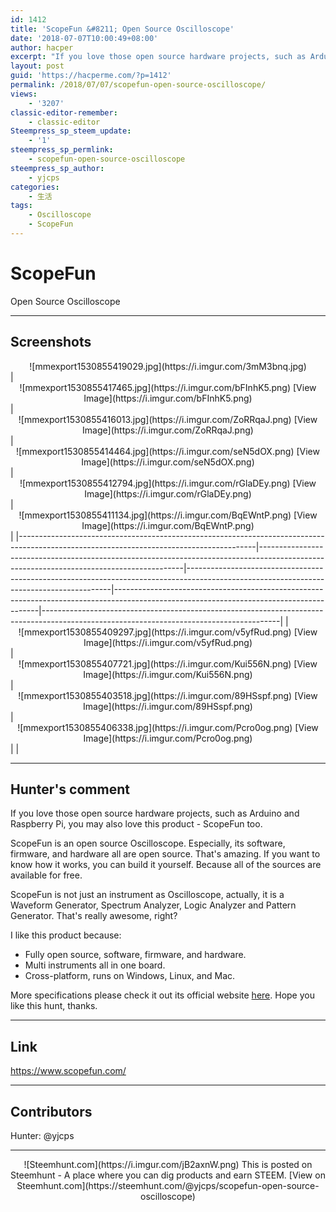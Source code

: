 ```yaml
---
id: 1412
title: 'ScopeFun &#8211; Open Source Oscilloscope'
date: '2018-07-07T10:00:49+08:00'
author: hacper
excerpt: "If you love those open source hardware projects, such as Arduino and Raspberry Pi, you may also love this product - ScopeFun too. \n\nScopeFun is an open source Oscilloscope. Especially, its software, firmware, and hardware all are open source. That's amazing. If you want to know how it works, you can build it yourself. Because all of the sources are available for free. \n\nScopeFun is not just an instrument as Oscilloscope,  actually, it is a Waveform Generator, Spectrum Analyzer, Logic Analyzer and Pattern Generator. That's really awesome, right?"
layout: post
guid: 'https://hacperme.com/?p=1412'
permalink: /2018/07/07/scopefun-open-source-oscilloscope/
views:
    - '3207'
classic-editor-remember:
    - classic-editor
Steempress_sp_steem_update:
    - '1'
steempress_sp_permlink:
    - scopefun-open-source-oscilloscope
steempress_sp_author:
    - yjcps
categories:
    - 生活
tags:
    - Oscilloscope
    - ScopeFun
---
```


# ScopeFun

Open Source Oscilloscope

- - - - - -

## Screenshots

<center>![mmexport1530855419029.jpg](https://i.imgur.com/3mM3bnq.jpg)</center>| <th><center>![mmexport1530855417465.jpg](https://i.imgur.com/bFInhK5.png)  
[View Image](https://i.imgur.com/bFInhK5.png)</center></th> | <th><center>![mmexport1530855416013.jpg](https://i.imgur.com/ZoRRqaJ.png)  
[View Image](https://i.imgur.com/ZoRRqaJ.png)</center></th> | <th><center>![mmexport1530855414464.jpg](https://i.imgur.com/seN5dOX.png)  
[View Image](https://i.imgur.com/seN5dOX.png)</center></th> | <th><center>![mmexport1530855412794.jpg](https://i.imgur.com/rGlaDEy.png)  
[View Image](https://i.imgur.com/rGlaDEy.png)</center></th> | <th><center>![mmexport1530855411134.jpg](https://i.imgur.com/BqEWntP.png)  
[View Image](https://i.imgur.com/BqEWntP.png)</center></th> |
|-----------------------------------------------------------------------------------------------------------------------------------------|-----------------------------------------------------------------------------------------------------------------------------------------|-----------------------------------------------------------------------------------------------------------------------------------------|-----------------------------------------------------------------------------------------------------------------------------------------|-----------------------------------------------------------------------------------------------------------------------------------------|
| <center>![mmexport1530855409297.jpg](https://i.imgur.com/v5yfRud.png)  
[View Image](https://i.imgur.com/v5yfRud.png)</center> | <center>![mmexport1530855407721.jpg](https://i.imgur.com/Kui556N.png)  
[View Image](https://i.imgur.com/Kui556N.png)</center> | <center>![mmexport1530855403518.jpg](https://i.imgur.com/89HSspf.png)  
[View Image](https://i.imgur.com/89HSspf.png)</center> | <center>![mmexport1530855406338.jpg](https://i.imgur.com/Pcro0og.png)  
[View Image](https://i.imgur.com/Pcro0og.png)</center> |  |

- - - - - -

## Hunter's comment

If you love those open source hardware projects, such as Arduino and Raspberry Pi, you may also love this product - ScopeFun too.

ScopeFun is an open source Oscilloscope. Especially, its software, firmware, and hardware all are open source. That's amazing. If you want to know how it works, you can build it yourself. Because all of the sources are available for free.

ScopeFun is not just an instrument as Oscilloscope, actually, it is a Waveform Generator, Spectrum Analyzer, Logic Analyzer and Pattern Generator. That's really awesome, right?

I like this product because:

- Fully open source, software, firmware, and hardware.
- Multi instruments all in one board.
- Cross-platform, runs on Windows, Linux, and Mac.

More specifications please check it out its official website [here](https://www.scopefun.com/). Hope you like this hunt, thanks.

- - - - - -

## Link

https://www.scopefun.com/

- - - - - -

## Contributors

Hunter: @yjcps

- - - - - -

<center>  
![Steemhunt.com](https://i.imgur.com/jB2axnW.png)  
This is posted on Steemhunt - A place where you can dig products and earn STEEM.  
[View on Steemhunt.com](https://steemhunt.com/@yjcps/scopefun-open-source-oscilloscope)  
</center>